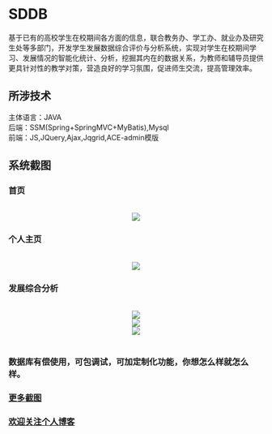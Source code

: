 # SDDB
基于已有的高校学生在校期间各方面的信息，联合教务办、学工办、就业办及研究生处等多部门，开发学生发展数据综合评价与分析系统，实现对学生在校期间学习、发展情况的智能化统计、分析，挖掘其内在的数据关系，为教师和辅导员提供更具针对性的教学对策，营造良好的学习氛围，促进师生交流，提高管理效率。

## 所涉技术 
主体语言：JAVA  
后端：SSM(Spring+SpringMVC+MyBatis),Mysql  
前端：JS,JQuery,Ajax,Jqgrid,ACE-admin模版  

## 系统截图

### 首页
<br>
<div align="center">
  <img src="https://github.com/SunAlwaysOnline/SDDB/blob/master/screenShot/首页.png"/>
</div>

### 个人主页
<br>
<div align="center">
  <img src="https://github.com/SunAlwaysOnline/SDDB/blob/master/screenShot/个人主页.png"/>
</div>

### 发展综合分析
<br>
<div align="center">
  <img src="https://github.com/SunAlwaysOnline/SDDB/blob/master/screenShot/数据分析模块-发展分析1.png"/>
</div>
<div align="center">
  <img src="https://github.com/SunAlwaysOnline/SDDB/blob/master/screenShot/数据分析模块-发展分析2.png"/>
</div>
<div align="center">
  <img src="https://github.com/SunAlwaysOnline/SDDB/blob/master/screenShot/数据分析模块-发展分析3.png"/>
</div>
<br>

### 数据库有偿使用，可包调试，可加定制化功能，你想怎么样就怎么样。
### <a href="https://github.com/SunAlwaysOnline/SDDB/tree/master/screenShot">更多截图</a>

### <a href="https://blog.csdn.net/qq_33591903">欢迎关注个人博客</a>
